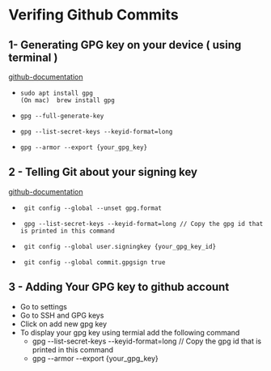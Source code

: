 # Verifing Github Commits
## 1- Generating GPG key on your device ( using terminal )
[github-documentation](https://docs.github.com/en/authentication/managing-commit-signature-verification/generating-a-new-gpg-key)

-
      sudo apt install gpg
      (On mac)  brew install gpg 
-      
      gpg --full-generate-key
-      
      gpg --list-secret-keys --keyid-format=long
-    
      gpg --armor --export {your_gpg_key}
      
      
## 2 - Telling Git about your signing key
[github-documentation](https://docs.github.com/en/authentication/managing-commit-signature-verification/telling-git-about-your-signing-key)

-      git config --global --unset gpg.format
-      gpg --list-secret-keys --keyid-format=long // Copy the gpg id that is printed in this command
-      git config --global user.signingkey {your_gpg_key_id}
-      git config --global commit.gpgsign true

## 3 - Adding Your GPG key to github account

- Go to settings
- Go to SSH and GPG keys
- Click on add new gpg key
- To display your gpg key using termial add the following command
  - gpg --list-secret-keys --keyid-format=long // Copy the gpg id that is printed in this command
  - gpg --armor --export {your_gpg_key}


